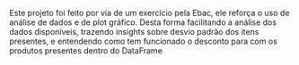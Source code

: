 Este projeto foi feito por via de um exercício pela Ebac, ele reforça o uso de análise de dados e de plot gráfico.
Desta forma facilitando a análise dos dados disponíveis, trazendo insights sobre desvio padrão dos itens presentes, e
entendendo como tem funcionado o desconto para com os produtos presentes dentro do DataFrame
